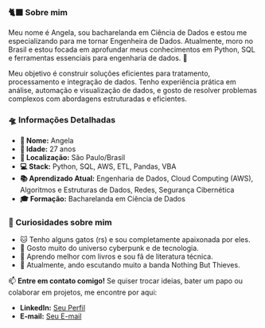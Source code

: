 ### 🐈‍⬛ Sobre mim
Meu nome é Angela, sou bacharelanda em Ciência de Dados e estou me especializando para me tornar Engenheira de Dados. Atualmente, moro no Brasil e estou focada em aprofundar meus conhecimentos em Python, SQL e ferramentas essenciais para engenharia de dados. 🚀

Meu objetivo é construir soluções eficientes para tratamento, processamento e integração de dados. Tenho experiência prática em análise, automação e visualização de dados, e gosto de resolver problemas complexos com abordagens estruturadas e eficientes.

### 🛸 Informações Detalhadas
- **👤 Nome:** Angela
- **🎂 Idade:** 27 anos
- **📍 Localização:** São Paulo/Brasil
- **💻 Stack:** Python, SQL, AWS, ETL, Pandas, VBA
- **📚 Aprendizado Atual:** Engenharia de Dados, Cloud Computing (AWS), Algoritmos e Estruturas de Dados, Redes, Segurança Cibernética
- **🎓 Formação:** Bacharelanda em Ciência de Dados

### 🖤 Curiosidades sobre mim
- 🐱 Tenho alguns gatos (rs) e sou completamente apaixonada por eles.
- 🤖 Gosto muito do universo cyberpunk e de tecnologia.
- 📖 Aprendo melhor com livros e sou fã de literatura técnica.
- 🎵 Atualmente, ando escutando muito a banda Nothing But Thieves.

📫 **Entre em contato comigo!**
Se quiser trocar ideias, bater um papo ou colaborar em projetos, me encontre por aqui:
- **LinkedIn:** [Seu Perfil](https://www.linkedin.com/in/angelalopes97/)
- **E-mail:** [Seu E-mail](angelalopzs@gmail.com)
